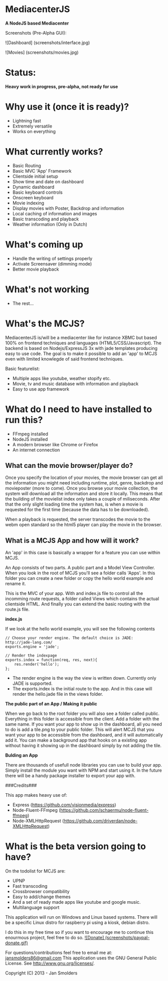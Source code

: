 MediacenterJS
=============

__A NodeJS based Mediacenter__

Screenshots (Pre-Alpha GUI): 

![Dashboard] (screenshots/interface.jpg)

![Movies] (screenshots/movies.jpg)

Status: 
=======

__Heavy work in progress, pre-alpha, not ready for use__

Why use it (once it is ready)?
===========
* Lightning fast
* Extremely versatile
* Works on everything
		
What currently works?
===========

* Basic Routing
* Basic MVC 'App' Framework
* Clientside initial setup
* Show time and date on dashboard
* Dynamic dashboard
* Basic keyboard controls
* Onscreen keyboard
* Movie indexing
* Display movies with Poster, Backdrop and information 
* Local caching of information and images
* Basic transcoding and playback
* Weather information (Only in Dutch)

What's coming up
=================

* Handle the writing of settings properly
* Activate Screensaver (dimming mode)
* Better movie playback

What's not working
==================

* The rest...

What's the MCJS?
=========================

MediacenterJS is/will be a mediacenter like for instance XBMC but based 100% on frontend techniques and languages (HTML5/CSS/Javascript).
The backend is based on Nodejs/ExpressJS 3x with jade templates producing easy to use code. 
The goal is to make it possible to add an 'app' to MCJS even with limited knowlegde of said frontend techniques. 

Basic featurelist:

* Multiple apps like youtube, weather stopify etc.
* Movie, tv and music database with information and playback
* Easy to use app framework

What do I need to have installed to run this? 
==========================

* FFmpeg installed
* NodeJS installed
* A modern browser like Chrome or Firefox
* An internet connection

What can the movie browser/player do? 
-------------

Once you specify the location of your movies, the movie browser can get all the information you might need including runtime, plot, genre, backdrop and movieposter (more to come). 
Once you browse your movie collection, the system will download all the information and store it locally. This means that the building of the movielist index only takes a couple of miliseconds.
After that the only slight loading time the system has, is when a movie is requested for the first time (because the data has to be downloaded).

When a playback is requested, the server transcodes the movie to the webm open standard so the html5 player can play the movie in the browser.

What is a MCJS App and how will it work?
-------------

An 'app' in this case is basically a wrapper for a feature you can use within MCJS.

An App consists of two parts. A public part and a Model View Controller. When you look in the root of MCJS you'll see a folder calls 'Apps'. 
In this folder you can create a new folder or copy the hello world example and rename it.

This is the MVC of your app. With and index.js file to control all the incomming route requests, a folder called Views which contains the actual clientside HTML. 
And finally you can extend the basic routing with the route.js file.

__index.js__

If we look at the hello world example, you will see the following contents

	// Choose your render engine. The default choice is JADE:  http://jade-lang.com/
	exports.engine = 'jade';

	// Render the indexpage
	exports.index = function(req, res, next){
		res.render('hello');
	};
	
* The render engine is the way the view is written down. Currently only JADE is supported.
* The exports.index is the initial route to the app. And in this case will render the hello.jade file in the views folder.

__The public part of an App / Making it public__

When we go back to the root folder you will also see a folder called public. Everything in this folder is accessible from the client. Add a folder with the same name. 
If you want your app to show up in the dashboard, all you need to do is add a tile.png to your public folder. This will alert MCJS that you want your app to be accessible from the dashboard, and it will automatically add it.
You can make a background app that hooks on a existing app without having it showing up in the dashboard simply by not adding the tile.

__Bulding an App__

There are thousands of usefull node libraries you can use to build your app. Simply install the module you want with NPM and start using it. 
In the future there will be a handy package installer to export your app with. 

###Credits###

This app makes heavy use of:

* Express (https://github.com/visionmedia/express)
* Node-Fluent-FFmpeg (https://github.com/schaermu/node-fluent-ffmpeg)
* Node-XMLHttpRequest (https://github.com/driverdan/node-XMLHttpRequest)


What is the beta version going to have?
=======================================

On the todolist for MCJS are:
* UPNP
* Fast transcoding 
* Crossbrowser compatibility
* Easy to add/change themes
* And a set of ready made apps like youtube and google music.
* Multilanguage support

This application will run on Windows and Linux based systems. 
There will be a specific Linux distro for raspberry pi using a kiosk, debian distro.

I do this in my free time so if you want to encourage me to continue this enourmous project, feel free to do so.
[![Donate] (screenshots/paypal-donate.gif)](https://www.paypal.com/cgi-bin/webscr?cmd=_s-xclick&hosted_button_id=DHV3M4SST8C5L)

For questions/contributions feel free to email me at: jansmolders86@gmail.com
This application uses the GNU General Public License. See <http://www.gnu.org/licenses/>.

Copyright (C) 2013 - Jan Smolders
